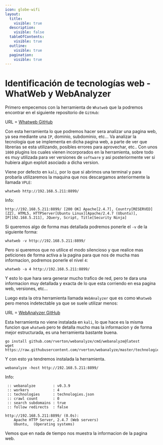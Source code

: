 ```yaml
---
icon: globe-wifi
layout:
  title:
    visible: true
  description:
    visible: false
  tableOfContents:
    visible: true
  outline:
    visible: true
  pagination:
    visible: true
---
```


# Identificación de tecnologías web - WhatWeb y WebAnalyzer

Primero empecemos con la herramienta de `Whatweb` que la podremos encontrar en el siguiente repositorio de `GitHub`:

URL = [Whatweb GitHub](https://github.com/urbanadventurer/WhatWeb)

Con esta herramienta lo que podremos hacer sera analizar una pagina web, ya sea mediante una `IP`, dominio, subdominio, etc... Va analizar la tecnologia que se implementa en dicha pagina web, a parte de ver que librerias se esta utilizando, posibles errores para aprovechar, etc.. Con unos `1800` plugins los cuales vienen incorporados en la herramienta, sobre todo es muy utilizada para ver versiones de `software` y asi posteriormente ver si hubiera algun exploit asociado a dicha version.

Viene por defecto en `kali`, por lo que si abrimos una terminal y para probarla utilizaremos la maquina que nos descargamos anteriormente la llamada `VPLE`:

```shell
whatweb http://192.168.5.211:8899/
```

Info:

```
http://192.168.5.211:8899/ [200 OK] Apache[2.4.7], Country[RESERVED][ZZ], HTML5, HTTPServer[Ubuntu Linux][Apache/2.4.7 (Ubuntu)], IP[192.168.5.211], JQuery, Script, Title[Security Ninja]
```

Si queremos algo de forma mas detallada podremos ponerle el `-v` de la siguiente forma:

```shell
whatweb -v http://192.168.5.211:8899/
```

Pero si queremos que no utilice el modo silencioso y que realice mas peticiones de forma activa a la pagina para que nos de mucha mas informacion, podremos ponerle el nivel `4`:

```shell
whatweb -a 4 http://192.168.5.211:8899/
```

Y esto lo que hara sera generar mucho trafico de red, pero te dara una informacion muy detallada y exacta de lo que esta corriendo en esa pagina web, versiones, etc...

Luego esta la otra herramienta llamada `WebAnalyzer` que es como `Whatweb` pero menos indetectable ya que se suele utilizar menos:

URL = [WebAnalyzer GitHub](https://github.com/rverton/webanalyze)

Esta herramienta no viene instalada en `kali`, lo que hace es la misma funcion que `whatweb` pero te detalla mucho mas la informacion y de forma mejor estructurada, es una herramienta bastante buena.

```shell
go install github.com/rverton/webanalyze/cmd/webanalyze@latest
wget https://raw.githubusercontent.com/rverton/webanalyze/master/technologies.json
```

Y con esto ya tendremos instalada la herramienta.

```shell
webanalyze -host http://192.168.5.211:8899/
```

Info:

```
 :: webanalyze        : v0.3.9
 :: workers           : 4
 :: technologies      : technologies.json
 :: crawl count       : 0
 :: search subdomains : true
 :: follow redirects  : false

http://192.168.5.211:8899/ (0.0s):
    Apache HTTP Server, 2.4.7 (Web servers)
    Ubuntu,  (Operating systems)
```

Vemos que en nada de tiempo nos muestra la informacion de la pagina web.
